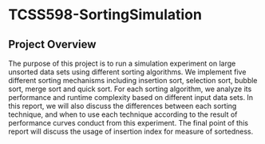 # TCSS598-SortingSimulation

## Project Overview

The purpose of this project is to run a simulation experiment on large unsorted data sets using different sorting algorithms. We implement five different sorting mechanisms including insertion sort, selection sort, bubble sort, merge sort and quick sort. For each sorting algorithm, we analyze its performance and runtime complexity based on different input data sets. In this report, we will also discuss the differences between each sorting technique, and when to use each technique according to the result of performance curves conduct from this experiment. The final point of this report will discuss the usage of insertion index for measure of sortedness.
